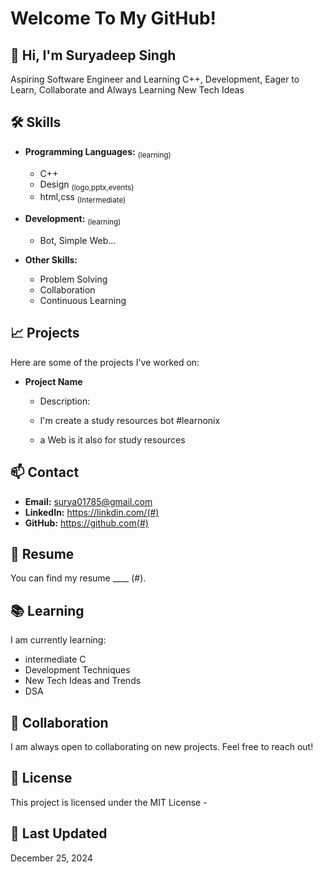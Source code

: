 # Welcome To My GitHub!

## 👋 Hi, I'm Suryadeep Singh

Aspiring Software Engineer and Learning C++, Development, Eager to Learn, Collaborate and Always Learning New Tech Ideas

## 🛠️ Skills

- **Programming Languages:** <sub>(learning)</sub>
  - C++ 
  - Design <sub>(logo,pptx,events)</sub>
  - html,css <sub>(Intermediate)</sub>

- **Development:** <sub>(learning)</sub>
  - Bot, Simple Web...

- **Other Skills:**
  - Problem Solving
  - Collaboration
  - Continuous Learning

## 📈 Projects

Here are some of the projects I've worked on:

- **Project Name**
  - Description:
  - I'm create a study resources bot #learnonix

  -  a Web is it also for study resources
    
## 📫 Contact

- **Email:** surya01785@gmail.com
- **LinkedIn:** https://linkdin.com/(#)
- **GitHub:** https://github.com(#)

## 📄 Resume

You can find my resume ____ (#).

## 📚 Learning

I am currently learning:

- intermediate C
- Development Techniques
- New Tech Ideas and Trends
- DSA

## 🤝 Collaboration

I am always open to collaborating on new projects. Feel free to reach out!

## 📜 License

This project is licensed under the MIT License - 

## 📅 Last Updated

December 25, 2024
